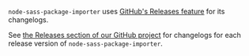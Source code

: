 `node-sass-package-importer` uses [GitHub's Releases feature](https://github.com/blog/1547-release-your-software) for its changelogs.

See [the Releases section of our GitHub project](https://github.com/maoberlehner/node-sass-package-importer/releases) for changelogs for each release version of `node-sass-package-importer`.

